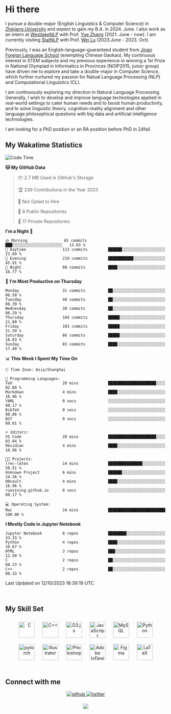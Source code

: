 # Hi there

I pursue a double-major (English Linguistics & Computer Science) in [Zhejiang University](https://www.zju.edu.cn/english/) and expect to gain my B.A. in 2024. June. I also work as an intern at [WestlakeNLP](https://westlakenlp.netlify.app/) with Prof. [Yue Zhang](https://frcchang.github.io/) (2021. June - now). I am currently visiting [StatNLP](https://statnlp-research.github.io/) with Prof. [Wei Lu](https://istd.sutd.edu.sg/people/faculty/lu-wei) (2023.June - 2023. Oct).

Previously, I was an English-language-guaranteed student from [Jinan Foreign Language School](https://en.wikipedia.org/wiki/Jinan_Foreign_Language_School) (exempting Chinese Gaokao). My continuous interest in STEM subjects and my previous experience in winning a 1st Prize in National Olympiad in Informatics in Provinces (NOIP2015, junior group) have driven me to explore and take a double-major in Computer Science, which further nurtured my passion for Natual Language Processing (NLP) and Computational Linguistics (CL).

I am continuously exploring my direction in Natural Language Processing. Generally, I wish to develop and improve language technologies applied in real-world settings to cater human needs and to boost human productivity, and to solve linguistic theory, cognition-reality alignment and other language philosophical questions with big data and artificial intelligence technologies.

I am looking for a PhD position or an RA position before PhD in 24fall.
<br/>  


<!-- 
## Github Stats  
<div align="center"><img src="https://github-readme-stats.vercel.app/api?username=LuneRGB&show_icons=true&count_private=true&hide_border=true" align="center" /></div>  

<br/>   -->


## My Wakatime Statistics

<!--START_SECTION:waka-->
![Code Time](http://img.shields.io/badge/Code%20Time-1%2C005%20hrs%2033%20mins-blue)

**🐱 My GitHub Data** 

> 📦 2.7 MB Used in GitHub's Storage 
 > 
> 🏆 239 Contributions in the Year 2023
 > 
> 🚫 Not Opted to Hire
 > 
> 📜 8 Public Repositories 
 > 
> 🔑 17 Private Repositories 
 > 
**I'm a Night 🦉** 

```text
🌞 Morning                65 commits          ███░░░░░░░░░░░░░░░░░░░░░░   13.63 % 
🌆 Daytime                113 commits         ██████░░░░░░░░░░░░░░░░░░░   23.69 % 
🌃 Evening                219 commits         ███████████░░░░░░░░░░░░░░   45.91 % 
🌙 Night                  80 commits          ████░░░░░░░░░░░░░░░░░░░░░   16.77 % 
```
📅 **I'm Most Productive on Thursday** 

```text
Monday                   31 commits          ██░░░░░░░░░░░░░░░░░░░░░░░   06.50 % 
Tuesday                  40 commits          ██░░░░░░░░░░░░░░░░░░░░░░░   08.39 % 
Wednesday                30 commits          ██░░░░░░░░░░░░░░░░░░░░░░░   06.29 % 
Thursday                 104 commits         █████░░░░░░░░░░░░░░░░░░░░   21.80 % 
Friday                   103 commits         █████░░░░░░░░░░░░░░░░░░░░   21.59 % 
Saturday                 86 commits          █████░░░░░░░░░░░░░░░░░░░░   18.03 % 
Sunday                   83 commits          ████░░░░░░░░░░░░░░░░░░░░░   17.40 % 
```


📊 **This Week I Spent My Time On** 

```text
🕑︎ Time Zone: Asia/Shanghai

💬 Programming Languages: 
TeX                      20 mins             █████████████████████░░░░   82.80 % 
Markdown                 4 mins              ████░░░░░░░░░░░░░░░░░░░░░   16.96 % 
YAML                     0 secs              ░░░░░░░░░░░░░░░░░░░░░░░░░   00.17 % 
BibTeX                   0 secs              ░░░░░░░░░░░░░░░░░░░░░░░░░   00.06 % 
BST                      0 secs              ░░░░░░░░░░░░░░░░░░░░░░░░░   00.01 % 

🔥 Editors: 
VS Code                  20 mins             █████████████████████░░░░   83.04 % 
Obsidian                 4 mins              ████░░░░░░░░░░░░░░░░░░░░░   16.96 % 

🐱‍💻 Projects: 
lrec-latex               14 mins             ███████████████░░░░░░░░░░   58.51 % 
Unknown Project          6 mins              ██████░░░░░░░░░░░░░░░░░░░   24.36 % 
OBvault                  4 mins              ████░░░░░░░░░░░░░░░░░░░░░   16.96 % 
ruoxining.github.io      0 secs              ░░░░░░░░░░░░░░░░░░░░░░░░░   00.17 % 

💻 Operating System: 
Mac                      24 mins             █████████████████████████   100.00 % 
```

**I Mostly Code in Jupyter Notebook** 

```text
Jupyter Notebook         8 repos             ████████░░░░░░░░░░░░░░░░░   33.33 % 
Python                   4 repos             ████░░░░░░░░░░░░░░░░░░░░░   16.67 % 
HTML                     3 repos             ███░░░░░░░░░░░░░░░░░░░░░░   12.50 % 
C                        2 repos             ██░░░░░░░░░░░░░░░░░░░░░░░   08.33 % 
C++                      2 repos             ██░░░░░░░░░░░░░░░░░░░░░░░   08.33 % 
```




 Last Updated on 12/10/2023 18:39:19 UTC
<!--END_SECTION:waka-->


<!-- <div align="center">

  [![Top Langs](https://github-readme-stats.vercel.app/api/top-langs/?username=LuneRGB&layout=compact)](https://github.com/LuneRGB/github-readme-stats)

</div>   -->

<br/>  



## My Skill Set  
<div align="center">  
<a href="https://www.cprogramming.com/" target="_blank"><img style="margin: 10px" src="https://profilinator.rishav.dev/skills-assets/c-original.svg" alt="C" height="50" /></a>  
<a href="https://www.cplusplus.com/" target="_blank"><img style="margin: 10px" src="https://profilinator.rishav.dev/skills-assets/cplusplus-original.svg" alt="C++" height="50" /></a>  
<a href="https://d3js.org/" target="_blank"><img style="margin: 10px" src="https://profilinator.rishav.dev/skills-assets/d3js-original.svg" alt="D3.js" height="50" /></a>  
<a href="https://www.javascript.com/" target="_blank"><img style="margin: 10px" src="https://profilinator.rishav.dev/skills-assets/javascript-original.svg" alt="JavaScript" height="50" /></a>  
<a href="https://www.mysql.com/" target="_blank"><img style="margin: 10px" src="https://profilinator.rishav.dev/skills-assets/mysql-original-wordmark.svg" alt="MySQL" height="50" /></a>  
<a href="https://www.python.org/" target="_blank"><img style="margin: 10px" src="https://profilinator.rishav.dev/skills-assets/python-original.svg" alt="Python" height="50" /></a>  
<a href="https://pytorch.org/" target="_blank"><img style="margin: 10px" src="https://profilinator.rishav.dev/skills-assets/pytorch-icon.svg" alt="pytorch" height="50" /></a>  
<a href="https://www.adobe.com/in/products/illustrator.html" target="_blank"><img style="margin: 10px" src="https://profilinator.rishav.dev/skills-assets/adobe_illustrator-icon.svg" alt="Illustrator" height="50" /></a>  
<a href="https://www.adobe.com/in/products/photoshop.html" target="_blank"><img style="margin: 10px" src="https://profilinator.rishav.dev/skills-assets/photoshop-plain.svg" alt="Photoshop" height="50" /></a>  
<a href="https://www.adobe.com/in/products/indesign.html" target="_blank"><img style="margin: 10px" src="https://profilinator.rishav.dev/skills-assets/adobeindesign.svg" alt="Adobe InDesign" height="50" /></a>  
<a href="https://www.figma.com/" target="_blank"><img style="margin: 10px" src="https://profilinator.rishav.dev/skills-assets/figma-icon.svg" alt="Figma" height="50" /></a>  
<a href="https://www.latex-project.org/" target="_blank"><img style="margin: 10px" src="https://profilinator.rishav.dev/skills-assets/latex.png" alt="LaTeX" height="50" /></a>  
</div>  

<br/>  



## Connect with me  
<div align="center">
<a href="https://github.com/ruoxining" target="_blank">
<img src=https://img.shields.io/badge/github-%2324292e.svg?&style=for-the-badge&logo=github&logoColor=white alt=github style="margin-bottom: 5px;" />
</a>
<a href="https://twitter.com/LuneRGB" target="_blank">
<img src=https://img.shields.io/badge/twitter-%2300acee.svg?&style=for-the-badge&logo=twitter&logoColor=white alt=twitter style="margin-bottom: 5px;" />
</a>  
</div>  
  

<br/> 


<div align="center">
<img src="https://komarev.com/ghpvc/?username=LuneRGB&&style=flat-square" align="center" />
</div>  

<br />
